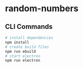 # random-numbers

## CLI Commands

``` bash
# install dependencies
npm install
# create build files
npm run ebuild
# start electron
npm run electron

```
